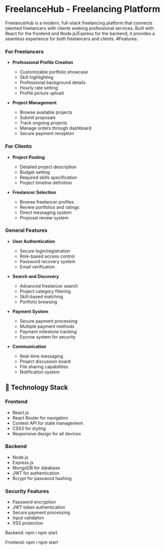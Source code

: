 # FreelanceHub - Freelancing Platform

FreelanceHub is a modern, full-stack freelancing platform that connects talented freelancers with clients seeking professional services. Built with React for the frontend and Node.js/Express for the backend, it provides a seamless experience for both freelancers and clients.
#Features:
### For Freelancers
- **Professional Profile Creation**
  - Customizable portfolio showcase
  - Skill highlighting
  - Professional background details
  - Hourly rate setting
  - Profile picture upload

- **Project Management**
  - Browse available projects
  - Submit proposals
  - Track ongoing projects
  - Manage orders through dashboard
  - Secure payment reception

### For Clients
- **Project Posting**
  - Detailed project description
  - Budget setting
  - Required skills specification
  - Project timeline definition

- **Freelancer Selection**
  - Browse freelancer profiles
  - Review portfolios and ratings
  - Direct messaging system
  - Proposal review system

### General Features
- **User Authentication**
  - Secure login/registration
  - Role-based access control
  - Password recovery system
  - Email verification

- **Search and Discovery**
  - Advanced freelancer search
  - Project category filtering
  - Skill-based matching
  - Portfolio browsing

- **Payment System**
  - Secure payment processing
  - Multiple payment methods
  - Payment milestone tracking
  - Escrow system for security

- **Communication**
  - Real-time messaging
  - Project discussion board
  - File sharing capabilities
  - Notification system

## 🚀 Technology Stack

### Frontend
- React.js
- React Router for navigation
- Context API for state management
- CSS3 for styling
- Responsive design for all devices

### Backend
- Node.js
- Express.js
- MongoDB for database
- JWT for authentication
- Bcrypt for password hashing

### Security Features
- Password encryption
- JWT token authentication
- Secure payment processing
- Input validation
- XSS protection


Backend:
npm i
npm start

Frontend:
npm i 
npm start
